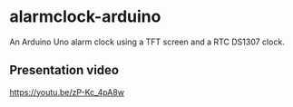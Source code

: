 # alarmclock-arduino

An Arduino Uno alarm clock using a TFT screen and a RTC DS1307 clock.

## Presentation video

https://youtu.be/zP-Kc_4pA8w